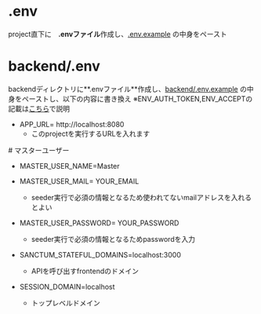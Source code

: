 # .env
project直下に　**.envファイル**作成し、[.env.example](.env.example) の中身をペースト

# backend/.env
backendディレクトリに**.envファイル**作成し、[backend/.env.example](backend/.env.example) の中身をペーストし、以下の内容に書き換え
※ENV_AUTH_TOKEN,ENV_ACCEPTの記載は[こちら](/reference/MarkDownAPI.md)で説明


- APP_URL= http://localhost:8080
  - このprojectを実行するURLを入れます

\# マスターユーザー
- MASTER_USER_NAME=Master
- MASTER_USER_MAIL= YOUR_EMAIL
  - seeder実行で必須の情報となるため使われてないmailアドレスを入れるとよい
- MASTER_USER_PASSWORD= YOUR_PASSWORD
  -  seeder実行で必須の情報となるためpasswordを入力

- SANCTUM_STATEFUL_DOMAINS=localhost:3000
  - APIを呼び出すfrontendのドメイン 
- SESSION_DOMAIN=localhost
  - トップレベルドメイン 
